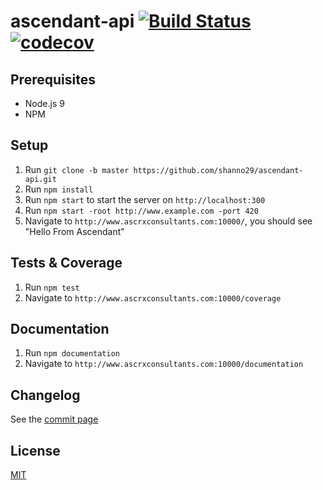 # ascendant-api [![Build Status](https://travis-ci.org/shanno29/ascendant-api.svg?branch=master)](https://travis-ci.org/shanno29/ascendant-api) [![codecov](https://codecov.io/gh/shanno29/ascendant-api/branch/master/graph/badge.svg)](https://codecov.io/gh/shanno29/ascendant-api)

## Prerequisites
* Node.js 9
* NPM

## Setup
1. Run `git clone -b master https://github.com/shanno29/ascendant-api.git`
2. Run `npm install`
3. Run `npm start` to start the server on `http://localhost:300`
4. Run `npm start -root http://www.example.com -port 420`
4. Navigate to `http://www.ascrxconsultants.com:10000/`, you should see "Hello From Ascendant"

## Tests & Coverage
1. Run `npm test`
2. Navigate to `http://www.ascrxconsultants.com:10000/coverage`

## Documentation
1. Run `npm documentation`
2. Navigate to `http://www.ascrxconsultants.com:10000/documentation`

## Changelog
See the [commit page](https://github.com/shanno29/ascendant-api/commits/master)

## License
[MIT](LICENSE)
